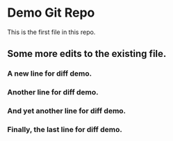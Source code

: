 # Demo Git Repo

This is the first file in this repo.

## Some more edits to the existing file.

### A new line for diff demo.

### Another line for diff demo.

### And yet another line for diff demo.

### Finally, the last line for diff demo.